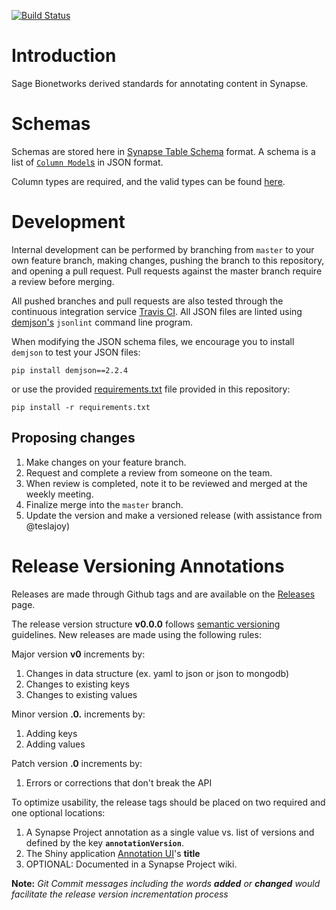 [![Build Status](https://travis-ci.org/Sage-Bionetworks/synapseAnnotations.svg?branch=master)](https://travis-ci.org/Sage-Bionetworks/synapseAnnotations)

# Introduction

Sage Bionetworks derived standards for annotating content in Synapse.

# Schemas

Schemas are stored here in [Synapse Table Schema](http://docs.synapse.org/articles/tables.html) format. A schema is a list of [`Column Model`s](http://docs.synapse.org/rest/org/sagebionetworks/repo/model/table/ColumnModel.html) in JSON format.

Column types are required, and the valid types can be found [here](http://docs.synapse.org/rest/org/sagebionetworks/repo/model/table/ColumnType.html).

# Development

Internal development can be performed by branching from `master` to your own feature branch, making changes, pushing the branch to this repository, and opening a pull request. Pull requests against the master branch require a review before merging.

All pushed branches and pull requests are also tested through the continuous integration service [Travis CI](https://travis-ci.org/Sage-Bionetworks/synapseAnnotations). All JSON files are linted using [demjson's](deron.meranda.us/python/demjson/) `jsonlint` command line program.

When modifying the JSON schema files, we encourage you to install `demjson` to test your JSON files:

```
pip install demjson==2.2.4
```

or use the provided [requirements.txt](requirements.txt) file provided in this repository:

```
pip install -r requirements.txt
```

## Proposing changes

1. Make changes on your feature branch.
1. Request and complete a review from someone on the team.
1. When review is completed, note it to be reviewed and merged at the weekly meeting.
1. Finalize merge into the `master` branch.
1. Update the version and make a versioned release (with assistance from @teslajoy)

# Release Versioning Annotations
Releases are made through Github tags and are available on the [Releases](https://github.com/Sage-Bionetworks/synapseAnnotations/releases) page.

The release version structure **v0.0.0** follows [semantic versioning](http://semver.org/) guidelines. New releases are made using the following rules:

Major version **v0** increments by:
1. Changes in data structure (ex. yaml to json or json to mongodb)
2. Changes to existing keys
3. Changes to existing values

Minor version **.0.** increments by: 
1. Adding keys
2. Adding values

Patch version **.0** increments by: 
1. Errors or corrections that don't break the API

To optimize usability, the release tags should be placed on two required and one optional locations: 
1. A Synapse Project annotation as a single value vs. list of versions and defined by the key **`annotationVersion`**. 
2. The Shiny application [Annotation UI](https://github.com/Sage-Bionetworks/annotationUI)'s **title** 
3. OPTIONAL: Documented in a Synapse Project wiki.

**Note:** _Git Commit messages including the words **added** or **changed** would facilitate the release version incrementation process_ 


